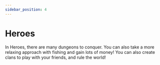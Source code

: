 ```yaml
---
sidebar_position: 4
---
```


# Heroes

In Heroes, there are many dungeons to conquer. You can also take a more relaxing approach with fishing and gain lots of money! You can also create clans to play with your friends, and rule the world!
